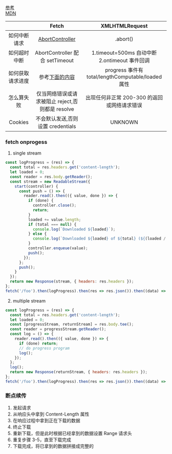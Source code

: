 [参考](https://segmentfault.com/a/1190000021367378)<br/>
[MDN](https://developer.mozilla.org/zh-CN/docs/Web/API/Fetch_API/Using_Fetch)

|                  |                                        Fetch                                        |                   XMLHTMLRequest                   |
| :--------------: | :---------------------------------------------------------------------------------: | :------------------------------------------------: |
|   如何中断请求   | [AbortController](https://developer.mozilla.org/zh-CN/docs/Web/API/AbortController) |                      .abort()                      |
|   如何超时中断   |                           AbortController 配合 setTimeout                           | 1.timeout=500ms 自动中断<br/>2.ontimeout 事件回调  |
| 如何获取请求进度 |                        参考[下面的内容](###fetch-onprogess)                         | progress 事件有 total/lengthComputable/loaded 属性 |
|    怎么算失败    |                  仅当网络错误或请求被阻止 reject,否则都是 resolve                   |    出现任何非正常 200-300 的返回或网络请求错误     |
|     Cookies      |                          不会默认发送,否则设置 credentials                          |                      UNKNOWN                       |

### fetch onprogess

1. single stream

```js
const logProgress = (res) => {
  const total = res.headers.get('content-length');
  let loaded = 0;
  const reader = res.body.getReader();
  const stream = new ReadableStream({
    start(controller) {
      const push = () => {
        reader.read().then(({ value, done }) => {
          if (done) {
            controller.close();
            return;
          }
          loaded += value.length;
          if (total === null) {
            console.log(`Downloaded ${loaded}`);
          } else {
            console.log(`Downloaded ${loaded} of ${total} (${(loaded / total * 100).toFixed(2)}%)`);
          }
          controller.enqueue(value);
          push();
        });
      };
      push();
    }
  });
  return new Response(stream, { headers: res.headers });
};
fetch('/foo').then(logProgress).then(res => res.json()).then((data) => { ... });
```

2. multiple stream

```js
const logProgress = (res) => {
  const total = res.headers.get('content-length');
  let loaded = 0;
  const [progressStream, returnStream] = res.body.tee();
  const reader = progressStream.getReader();
  const log = () => {
    reader.read().then(({ value, done }) => {
      if (done) return;
      // do progress program
      log();
    });
  };
  log();
  return new Response(returnStream, { headers: res.headers });
};
fetch('/foo').then(logProgress).then(res => res.json()).then((data) => { ... });
```

### 断点续传

1. 发起请求
2. 从响应头中拿到 Content-Length 属性
3. 在响应过程中拿到正在下载的数据
4. 终止下载
5. 重新下载，但是此时根据已经拿到的数据设置 Range 请求头
6. 重复步骤 3-5，直至下载完成
7. 下载完成，将已拿到的数据拼接成完整的
